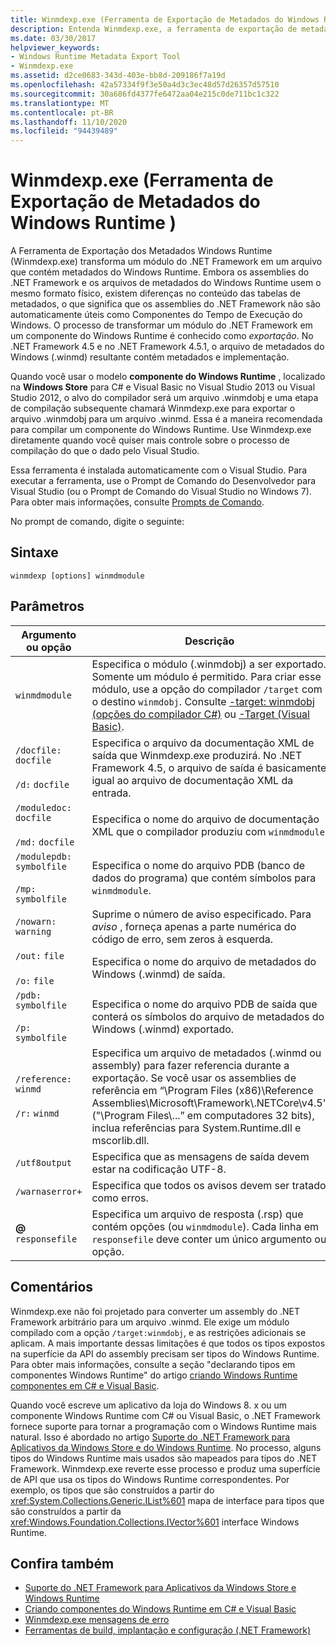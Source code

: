 ```yaml
---
title: Winmdexp.exe (Ferramenta de Exportação de Metadados do Windows Runtime )
description: Entenda Winmdexp.exe, a ferramenta de exportação de metadados Windows Runtime. Essa ferramenta transforma um módulo .NET em um arquivo que contém metadados de Windows Runtime.
ms.date: 03/30/2017
helpviewer_keywords:
- Windows Runtime Metadata Export Tool
- Winmdexp.exe
ms.assetid: d2ce0683-343d-403e-bb8d-209186f7a19d
ms.openlocfilehash: 42a57334f9f3e50a4d3c3ec48d57d26357d57510
ms.sourcegitcommit: 30a686fd4377fe6472aa04e215c0de711bc1c322
ms.translationtype: MT
ms.contentlocale: pt-BR
ms.lasthandoff: 11/10/2020
ms.locfileid: "94439489"
---
```

# <a name="winmdexpexe-windows-runtime-metadata-export-tool"></a>Winmdexp.exe (Ferramenta de Exportação de Metadados do Windows Runtime )

A Ferramenta de Exportação dos Metadados Windows Runtime (Winmdexp.exe) transforma um módulo do .NET Framework em um arquivo que contém metadados do Windows Runtime. Embora os assemblies do .NET Framework e os arquivos de metadados do Windows Runtime usem o mesmo formato físico, existem diferenças no conteúdo das tabelas de metadados, o que significa que os assemblies do .NET Framework não são automaticamente úteis como Componentes do Tempo de Execução do Windows. O processo de transformar um módulo do .NET Framework em um componente do Windows Runtime é conhecido como *exportação*. No .NET Framework 4.5 e no .NET Framework 4.5.1, o arquivo de metadados do Windows (.winmd) resultante contém metadados e implementação.  
  
 Quando você usar o modelo **componente do Windows Runtime** , localizado na **Windows Store** para C# e Visual Basic no Visual Studio 2013 ou Visual Studio 2012, o alvo do compilador será um arquivo .winmdobj e uma etapa de compilação subsequente chamará Winmdexp.exe para exportar o arquivo .winmdobj para um arquivo .winmd. Essa é a maneira recomendada para compilar um componente do Windows Runtime. Use Winmdexp.exe diretamente quando você quiser mais controle sobre o processo de compilação do que o dado pelo Visual Studio.  
  
 Essa ferramenta é instalada automaticamente com o Visual Studio. Para executar a ferramenta, use o Prompt de Comando do Desenvolvedor para Visual Studio (ou o Prompt de Comando do Visual Studio no Windows 7). Para obter mais informações, consulte [Prompts de Comando](developer-command-prompt-for-vs.md).  
  
 No prompt de comando, digite o seguinte:  
  
## <a name="syntax"></a>Sintaxe  
  
```console  
winmdexp [options] winmdmodule  
```  
  
## <a name="parameters"></a>Parâmetros  
  
|Argumento ou opção|Descrição|  
|------------------------|-----------------|  
|`winmdmodule`|Especifica o módulo (.winmdobj) a ser exportado. Somente um módulo é permitido. Para criar esse módulo, use a opção do compilador `/target` com o destino `winmdobj`. Consulte [-target: winmdobj (opções do compilador C#)](../../csharp/language-reference/compiler-options/target-winmdobj-compiler-option.md) ou [-Target (Visual Basic)](../../visual-basic/reference/command-line-compiler/target.md).|  
|`/docfile:` `docfile`<br /><br /> `/d:` `docfile`|Especifica o arquivo da documentação XML de saída que Winmdexp.exe produzirá. No .NET Framework 4.5, o arquivo de saída é basicamente igual ao arquivo de documentação XML da entrada.|  
|`/moduledoc:` `docfile`<br /><br /> `/md:` `docfile`|Especifica o nome do arquivo de documentação XML que o compilador produziu com `winmdmodule`.|  
|`/modulepdb:` `symbolfile`<br /><br /> `/mp:` `symbolfile`|Especifica o nome do arquivo PDB (banco de dados do programa) que contém símbolos para `winmdmodule`.|  
|`/nowarn:` `warning`|Suprime o número de aviso especificado. Para *aviso* , forneça apenas a parte numérica do código de erro, sem zeros à esquerda.|  
|`/out:` `file`<br /><br /> `/o:` `file`|Especifica o nome do arquivo de metadados do Windows (.winmd) de saída.|  
|`/pdb:` `symbolfile`<br /><br /> `/p:` `symbolfile`|Especifica o nome do arquivo PDB de saída que conterá os símbolos do arquivo de metadados do Windows (.winmd) exportado.|  
|`/reference:` `winmd`<br /><br /> `/r:` `winmd`|Especifica um arquivo de metadados (.winmd ou assembly) para fazer referencia durante a exportação. Se você usar os assemblies de referência em “\Program Files (x86)\Reference Assemblies\Microsoft\Framework\\.NETCore\v4.5" ("\Program Files\\...” em computadores 32 bits), inclua referências para System.Runtime.dll e mscorlib.dll.|  
|`/utf8output`|Especifica que as mensagens de saída devem estar na codificação UTF-8.|  
|`/warnaserror+`|Especifica que todos os avisos devem ser tratado como erros.|  
|**@** `responsefile`|Especifica um arquivo de resposta (.rsp) que contém opções (ou `winmdmodule`). Cada linha em `responsefile` deve conter um único argumento ou opção.|  
  
## <a name="remarks"></a>Comentários  

 Winmdexp.exe não foi projetado para converter um assembly do .NET Framework arbitrário para um arquivo .winmd. Ele exige um módulo compilado com a opção `/target:winmdobj`, e as restrições adicionais se aplicam. A mais importante dessas limitações é que todos os tipos expostos na superfície da API do assembly precisam ser tipos do Windows Runtime. Para obter mais informações, consulte a seção "declarando tipos em componentes Windows Runtime" do artigo [criando Windows Runtime componentes em C# e Visual Basic](/previous-versions/br230301(v=vs.110)).
  
 Quando você escreve um aplicativo da loja do Windows 8. x ou um componente Windows Runtime com C# ou Visual Basic, o .NET Framework fornece suporte para tornar a programação com o Windows Runtime mais natural. Isso é abordado no artigo [Suporte do .NET Framework para Aplicativos da Windows Store e do Windows Runtime](../cross-platform/support-for-windows-store-apps-and-windows-runtime.md). No processo, alguns tipos do Windows Runtime mais usados são mapeados para tipos do .NET Framework. Winmdexp.exe reverte esse processo e produz uma superfície de API que usa os tipos do Windows Runtime correspondentes. Por exemplo, os tipos que são construídos a partir do <xref:System.Collections.Generic.IList%601> mapa de interface para tipos que são construídos a partir da <xref:Windows.Foundation.Collections.IVector%601> interface Windows Runtime.  
  
## <a name="see-also"></a>Confira também

- [Suporte do .NET Framework para Aplicativos da Windows Store e Windows Runtime](../cross-platform/support-for-windows-store-apps-and-windows-runtime.md)
- [Criando componentes do Windows Runtime em C# e Visual Basic](/previous-versions/br230301(v=vs.110))
- [Winmdexp.exe mensagens de erro](winmdexp-exe-error-messages.md)
- [Ferramentas de build, implantação e configuração (.NET Framework)](/previous-versions/dotnet/netframework-4.0/dd233108(v=vs.100))
